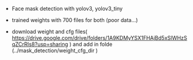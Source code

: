 - Face mask detection with yolov3, yolov3_tiny

- trained weights with 700 files for both (poor data...)

- download weight and cfg files( https://drive.google.com/drive/folders/1A9KDMyYSX1FHAjBd5xSlWHzSqZCrRIs8?usp=sharing  ) 
  and add in folde (../mask_detection/weight_cfg_dir )
